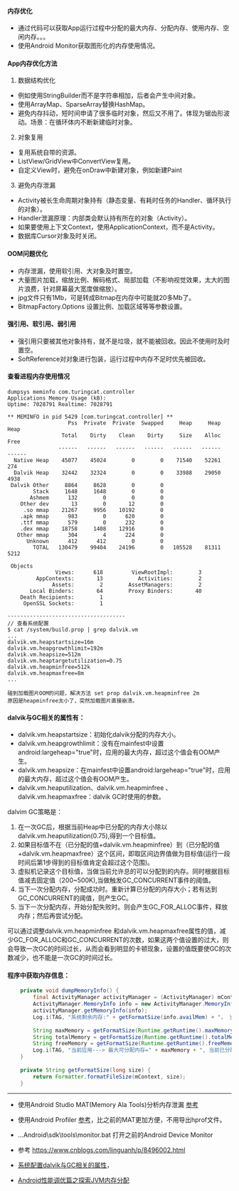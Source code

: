 
#### 内存优化
- 通过代码可以获取App运行过程中分配的最大内存、分配内存、使用内存、空闲内存。。。
- 使用Android Monitor获取图形化的内存使用情况。

#### App内存优化方法
1. 数据结构优化
- 例如使用StringBuilder而不是字符串相加，后者会产生中间对象。
- 使用ArrayMap、SparseArray替换HashMap。
- 避免内存抖动，短时间申请了很多临时对象，然后又不用了。体现为锯齿形波动。场景：在循环体内不断新建临时对象。
2. 对象复用
- 复用系统自带的资源。
- ListView/GridView中ConvertView复用。
- 自定义View时，避免在onDraw中新建对象，例如新建Paint
3. 避免内存泄漏
- Activity被长生命周期对象持有（静态变量、有耗时任务的Handler、循环执行的对象）。
- Handler泄漏原理：内部类会默认持有所在的对象（Activity）。
- 如果要使用上下文Context，使用ApplicationContext，而不是Activity。
- 数据库Cursor对象及时关闭。

#### OOM问题优化
- 内存泄漏，使用软引用、大对象及时置空。
- 大量图片加载，缩放比例、解码格式、局部加载（不影响视觉效果，太大的图片浪费，针对屏幕最大宽度做缩放）。
- jpg文件只有1Mb，可是转成Bitmap在内存中可能就20多Mb了。
- BitmapFactory.Options 设置比例、加载区域等等参数设置。


#### 强引用、软引用、弱引用
- 强引用只要被其他对象持有，就不是垃圾，就不能被回收。因此不使用时及时置空。
- SoftReference<T>对对象进行包装，运行过程中内存不足时优先被回收。




#### 查看进程内存使用情况
```
dumpsys meminfo com.turingcat.controller
Applications Memory Usage (kB):
Uptime: 7028791 Realtime: 7028791

** MEMINFO in pid 5429 [com.turingcat.controller] **
                   Pss  Private  Private  Swapped     Heap     Heap     Heap
                 Total    Dirty    Clean    Dirty     Size    Alloc     Free
                ------   ------   ------   ------   ------   ------   ------
  Native Heap    45077    45024        0        0    71540    52261      274
  Dalvik Heap    32442    32324        0        0    33988    29050     4938
 Dalvik Other     8864     8628        0        0
        Stack     1648     1648        0        0
       Ashmem      132        0        0        0
    Other dev       13        0       12        0
     .so mmap    21267     9956    10192        0
    .apk mmap      983        0      620        0
    .ttf mmap      579        0      232        0
    .dex mmap    18758     1408    12916        0
   Other mmap      304        4      224        0
      Unknown      412      412        0        0
        TOTAL   130479    99404    24196        0   105528    81311     5212

 Objects
               Views:      618         ViewRootImpl:        3
         AppContexts:       13           Activities:        2
              Assets:        2        AssetManagers:        2
       Local Binders:       64        Proxy Binders:       40
    Death Recipients:        1
     OpenSSL Sockets:        1

-------------------------------------
// 查看系统配置
$ cat /system/build.prop | grep dalvik.vm
...
dalvik.vm.heapstartsize=16m
dalvik.vm.heapgrowthlimit=192m
dalvik.vm.heapsize=512m
dalvik.vm.heaptargetutilization=0.75
dalvik.vm.heapminfree=512k
dalvik.vm.heapmaxfree=8m
...

碰到加载图片OOM的问题，解决方法 set prop dalvik.vm.heapminfree 2m  
原因是heapminfree太小了，突然加载图片直接崩溃。

```
#### dalvik与GC相关的属性有：

- dalvik.vm.heapstartsize：初始化dalvik分配的内存大小。
- dalvik.vm.heapgrowthlimit：没有在mainfest中设置android:largeheap="true"时，应用的最大内存，超过这个值会有OOM产生。
- dalvik.vm.heapsize：在mainfest中设置android:largeheap="true"时，应用的最大内存，超过这个值会有OOM产生。
- dalvik.vm.heaputilization、dalvik.vm.heapminfree 、dalvik.vm.heapmaxfree：dalvik GC时使用的参数。

dalvim GC策略是：
1. 在一次GC后，根据当前Heap中已分配的内存大小除以dalvik.vm.heaputilization(0.75),得到一个目标值。
2. 如果目标值不在（已分配的值+dalvik.vm.heapminfree）到（已分配的值+dalvik.vm.heapmaxfree）这个区间，即取区间边界值做为目标值(运行一段时间后第1步得到的目标值肯定会超过这个范围)。
3. 虚拟机记录这个目标值，当做当前允许总的可以分配到的内存。同时根据目标值减去固定值（200~500K),当做触发GC_CONCURRENT事件的阈值。
4. 当下一次分配内存，分配成功时。重新计算已分配的内存大小；若有达到GC_CONCURRENT的阈值，则产生GC。
5. 当下一次分配内存，开始分配失败时。则会产生GC_FOR_ALLOC事件，释放内存；然后再尝试分配。

可以通过调整dalvik.vm.heapminfree 和dalvik.vm.heapmaxfree属性的值，减少GC_FOR_ALLOC和GC_CONCURRENT的次数，如果这两个值设置的过大，则会导致一次GC的时间过长，从而会看到明显的卡顿现象，设置的值既要使GC的次数减少，也不能是一次GC的时间过长。



#### 程序中获取内存信息：
```java
	private void dumpMemoryInfo() {
		final ActivityManager activityManager = (ActivityManager) mContext.getSystemService(ACTIVITY_SERVICE);
		ActivityManager.MemoryInfo info = new ActivityManager.MemoryInfo();
		activityManager.getMemoryInfo(info);
		Log.i(TAG, "系统剩余内存:" + getFormatSize(info.availMem) + "， 当前是否处于低内存运行：" + info.lowMemory + "当系统剩余内存低于" + getFormatSize(info.threshold) + "为低内存运行");
		
		String maxMemory = getFormatSize(Runtime.getRuntime().maxMemory());
		String totalMemory = getFormatSize(Runtime.getRuntime().totalMemory());
		String freeMemory = getFormatSize(Runtime.getRuntime().freeMemory());
		Log.i(TAG, "当前应用---> 最大可分配内存=" + maxMemory + ", 当前已分配=" + totalMemory + ", 剩余=" + freeMemory);
	}
	
	private String getFormatSize(long size) {
		return Formatter.formatFileSize(mContext, size);
	}
```

---
- 使用Android Studio MAT(Memory Ala Tools)分析内存泄漏 [参考](https://blog.csdn.net/junhuahouse/article/details/79731529)
- 使用Android Profiler [参考](https://www.jianshu.com/p/bdfd2a6b2681)，比之前的MAT更加方便，不用导出hprof文件。


- ...Android\sdk\tools\monitor.bat 打开之前的Android Device Monitor

- 参考
https://www.cnblogs.com/linguanh/p/8496002.html
- [系统配置dalvik与GC相关的属性](https://blog.csdn.net/oujunli/article/details/12649017 )，
- [Android性能调优篇之探索JVM内存分配](https://www.cnblogs.com/ldq2016/p/8036464.html)